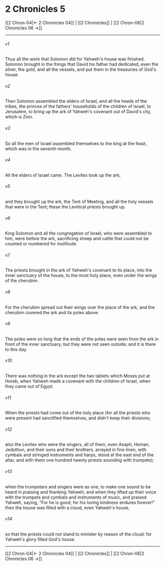 # 2 Chronicles 5

[[2 Chron-04|← 2 Chronicles 04]] | [[2 Chronicles]] | [[2 Chron-06|2 Chronicles 06 →]]
***



###### v1 
Thus all the work that Solomon did for Yahweh's house was finished. Solomon brought in the things that David his father had dedicated, even the silver, the gold, and all the vessels, and put them in the treasuries of God's house. 

###### v2 
Then Solomon assembled the elders of Israel, and all the heads of the tribes, the princes of the fathers' households of the children of Israel, to Jerusalem, to bring up the ark of Yahweh's covenant out of David's city, which is Zion. 

###### v3 
So all the men of Israel assembled themselves to the king at the feast, which was in the seventh month. 

###### v4 
All the elders of Israel came. The Levites took up the ark; 

###### v5 
and they brought up the ark, the Tent of Meeting, and all the holy vessels that were in the Tent; these the Levitical priests brought up. 

###### v6 
King Solomon and all the congregation of Israel, who were assembled to him, were before the ark, sacrificing sheep and cattle that could not be counted or numbered for multitude. 

###### v7 
The priests brought in the ark of Yahweh's covenant to its place, into the inner sanctuary of the house, to the most holy place, even under the wings of the cherubim. 

###### v8 
For the cherubim spread out their wings over the place of the ark, and the cherubim covered the ark and its poles above. 

###### v9 
The poles were so long that the ends of the poles were seen from the ark in front of the inner sanctuary; but they were not seen outside; and it is there to this day. 

###### v10 
There was nothing in the ark except the two tablets which Moses put at Horeb, when Yahweh made a covenant with the children of Israel, when they came out of Egypt. 

###### v11 
When the priests had come out of the holy place (for all the priests who were present had sanctified themselves, and didn't keep their divisions; 

###### v12 
also the Levites who were the singers, all of them, even Asaph, Heman, Jeduthun, and their sons and their brothers, arrayed in fine linen, with cymbals and stringed instruments and harps, stood at the east end of the altar, and with them one hundred twenty priests sounding with trumpets); 

###### v13 
when the trumpeters and singers were as one, to make one sound to be heard in praising and thanking Yahweh; and when they lifted up their voice with the trumpets and cymbals and instruments of music, and praised Yahweh, saying, "For he is good; for his loving kindness endures forever!" then the house was filled with a cloud, even Yahweh's house, 

###### v14 
so that the priests could not stand to minister by reason of the cloud; for Yahweh's glory filled God's house.

***
[[2 Chron-04|← 2 Chronicles 04]] | [[2 Chronicles]] | [[2 Chron-06|2 Chronicles 06 →]]
